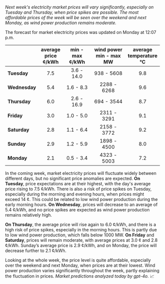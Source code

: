 *Next week's electricity market prices will vary significantly, especially on Tuesday and Thursday, when price spikes are possible. The most affordable prices of the week will be seen over the weekend and next Monday, as wind power production remains moderate.*

The forecast for market electricity prices was updated on Monday at 12:07 p.m.

|              | average<br>price<br>¢/kWh | min - max<br>¢/kWh | wind power<br>min - max<br>MW | average<br>temperature<br>°C |
|:-------------|:----------------:|:----------------:|:-------------:|:-------------:|
| **Tuesday**  |       7.5        |      3.6 - 14.0      |   938 - 5608   |      9.8      |
| **Wednesday** |       5.4        |      1.6 - 8.3       |   2288 - 6268  |      9.6      |
| **Thursday**  |       6.0        |      2.6 - 16.9      |   694 - 3544   |      8.7      |
| **Friday**|       3.0        |      1.0 - 5.0       |   2311 - 3291  |      9.1      |
| **Saturday** |       2.8        |      1.1 - 6.4       |   2158 - 3772  |      9.2      |
| **Sunday**|       2.9        |      1.2 - 5.9       |   1898 - 4500  |      8.0      |
| **Monday**|       2.1        |      0.5 - 3.4       |   4323 - 5003  |      7.2      |

In the coming week, market electricity prices will fluctuate widely between different days, but no significant price anomalies are expected. **On Tuesday**, price expectations are at their highest, with the day's average price rising to 7.5 ¢/kWh. There is also a risk of price spikes on Tuesday, especially during the morning and evening hours, when prices might exceed 14 ¢. This could be related to low wind power production during the early morning hours. **On Wednesday**, prices will decrease to an average of 5.4 ¢/kWh, and no price spikes are expected as wind power production remains relatively high.

**On Thursday**, the average price will rise again to 6.0 ¢/kWh, and there is a high risk of price spikes, especially in the morning hours. This is partly due to low wind power production, which falls below 1000 MW. **On Friday** and **Saturday**, prices will remain moderate, with average prices at 3.0 ¢ and 2.8 ¢/kWh. Sunday’s average price is 2.9 ¢/kWh, and on Monday, the price will decrease further to 2.1 ¢/kWh.

Looking at the whole week, the price level is quite affordable, especially over the weekend and next Monday, when prices are at their lowest. Wind power production varies significantly throughout the week, partly explaining the fluctuation in prices. *Market predictions analyzed today by gpt-4o.* 📈
